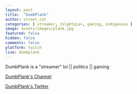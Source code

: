 ```yaml
---
layout: post
title:  "DumbPlank"
author: street_cat
categories: [ streamer, 2slgbtqia+, gaming, indigenous ]
image: assets/images/plank.jpg
featured: false
hidden: false
comments: false
platform: twitch
live: dumbplank
---
```


DumbPlank is a "streamer" lol || politics || gaming

<a href="https://www.twitch.tv/dumbplank">DumbPlank's Channel</a>

<a href="https://x.com/dumbplank">DumbPlank's Twitter</a>
